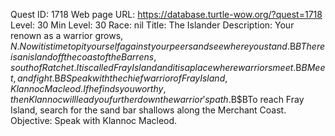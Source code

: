 Quest ID: 1718
Web page URL: https://database.turtle-wow.org/?quest=1718
Level: 30
Min Level: 30
Race: nil
Title: The Islander
Description: Your renown as a warrior grows, $N.Now it is time to pit yourself against your peers and see where you stand.$B$BThere is an island off the coast of the Barrens, south of Ratchet.It is called Fray Island and it is a place where warriors meet.$B$BMeet, and fight.$B$BSpeak with the chief warrior of Fray Island, Klannoc Macleod.If he finds you worthy, then Klannoc will lead you further down the warrior's path.$B$BTo reach Fray Island, search for the sand bar shallows along the Merchant Coast.
Objective: Speak with Klannoc Macleod.
